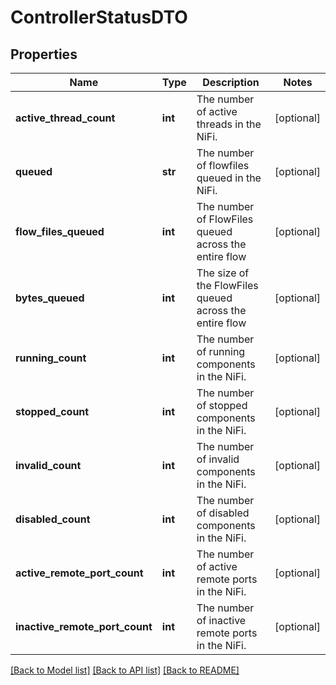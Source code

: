 # ControllerStatusDTO

## Properties
Name | Type | Description | Notes
------------ | ------------- | ------------- | -------------
**active_thread_count** | **int** | The number of active threads in the NiFi. | [optional] 
**queued** | **str** | The number of flowfiles queued in the NiFi. | [optional] 
**flow_files_queued** | **int** | The number of FlowFiles queued across the entire flow | [optional] 
**bytes_queued** | **int** | The size of the FlowFiles queued across the entire flow | [optional] 
**running_count** | **int** | The number of running components in the NiFi. | [optional] 
**stopped_count** | **int** | The number of stopped components in the NiFi. | [optional] 
**invalid_count** | **int** | The number of invalid components in the NiFi. | [optional] 
**disabled_count** | **int** | The number of disabled components in the NiFi. | [optional] 
**active_remote_port_count** | **int** | The number of active remote ports in the NiFi. | [optional] 
**inactive_remote_port_count** | **int** | The number of inactive remote ports in the NiFi. | [optional] 

[[Back to Model list]](../README.md#documentation-for-models) [[Back to API list]](../README.md#documentation-for-api-endpoints) [[Back to README]](../README.md)


